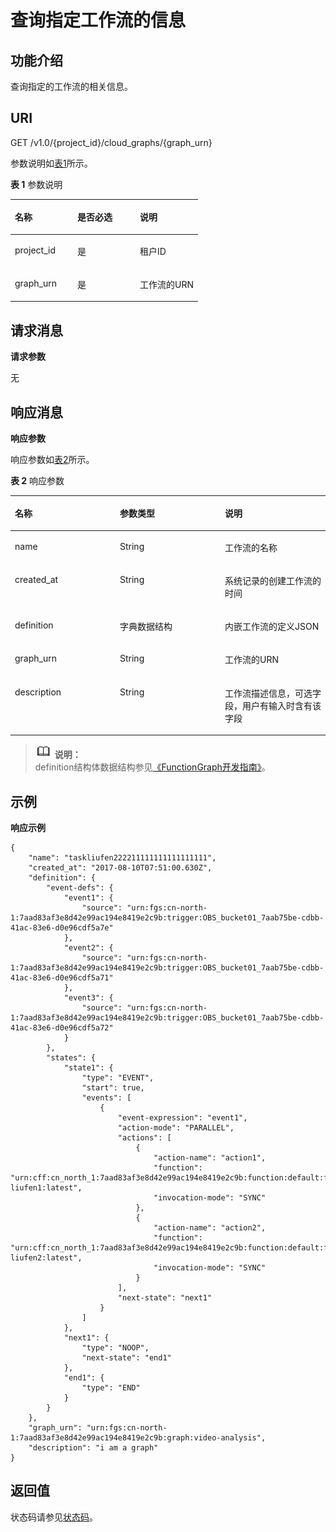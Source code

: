 # 查询指定工作流的信息<a name="ZH-CN_TOPIC_0115410466"></a>

## 功能介绍<a name="section14274182"></a>

查询指定的工作流的相关信息。

## URI<a name="section61358777"></a>

GET /v1.0/\{project\_id\}/cloud\_graphs/\{graph\_urn\}

参数说明如[表1](#table55446330)所示。   

**表 1**  参数说明

<a name="table55446330"></a>
<table><thead align="left"><tr id="row24954142"><th class="cellrowborder" valign="top" width="33.33333333333333%" id="mcps1.2.4.1.1"><p id="p8019630"><a name="p8019630"></a><a name="p8019630"></a>名称</p>
</th>
<th class="cellrowborder" valign="top" width="33.33333333333333%" id="mcps1.2.4.1.2"><p id="p45610274"><a name="p45610274"></a><a name="p45610274"></a>是否必选</p>
</th>
<th class="cellrowborder" valign="top" width="33.33333333333333%" id="mcps1.2.4.1.3"><p id="p3444707"><a name="p3444707"></a><a name="p3444707"></a>说明</p>
</th>
</tr>
</thead>
<tbody><tr id="row10585816"><td class="cellrowborder" valign="top" width="33.33333333333333%" headers="mcps1.2.4.1.1 "><p id="p52144745"><a name="p52144745"></a><a name="p52144745"></a>project_id</p>
</td>
<td class="cellrowborder" valign="top" width="33.33333333333333%" headers="mcps1.2.4.1.2 "><p id="p62974848"><a name="p62974848"></a><a name="p62974848"></a>是</p>
</td>
<td class="cellrowborder" valign="top" width="33.33333333333333%" headers="mcps1.2.4.1.3 "><p id="p689026"><a name="p689026"></a><a name="p689026"></a>租户ID</p>
</td>
</tr>
<tr id="row6201240"><td class="cellrowborder" valign="top" width="33.33333333333333%" headers="mcps1.2.4.1.1 "><p id="p32538408"><a name="p32538408"></a><a name="p32538408"></a>graph_urn</p>
</td>
<td class="cellrowborder" valign="top" width="33.33333333333333%" headers="mcps1.2.4.1.2 "><p id="p18365401"><a name="p18365401"></a><a name="p18365401"></a>是</p>
</td>
<td class="cellrowborder" valign="top" width="33.33333333333333%" headers="mcps1.2.4.1.3 "><p id="p59824668112454"><a name="p59824668112454"></a><a name="p59824668112454"></a>工作流的URN</p>
</td>
</tr>
</tbody>
</table>

## 请求消息<a name="section15358085"></a>

**请求参数**

无

## 响应消息<a name="section4005044"></a>

**响应参数**

响应参数如[表2](#table41224116113926)所示。   

**表 2**  响应参数

<a name="table41224116113926"></a>
<table><thead align="left"><tr id="row44968345113926"><th class="cellrowborder" valign="top" width="33.33333333333333%" id="mcps1.2.4.1.1"><p id="p18557300113926"><a name="p18557300113926"></a><a name="p18557300113926"></a>名称</p>
</th>
<th class="cellrowborder" valign="top" width="33.33333333333333%" id="mcps1.2.4.1.2"><p id="p26746336113926"><a name="p26746336113926"></a><a name="p26746336113926"></a>参数类型</p>
</th>
<th class="cellrowborder" valign="top" width="33.33333333333333%" id="mcps1.2.4.1.3"><p id="p18969604113926"><a name="p18969604113926"></a><a name="p18969604113926"></a>说明</p>
</th>
</tr>
</thead>
<tbody><tr id="row60142985113926"><td class="cellrowborder" valign="top" width="33.33333333333333%" headers="mcps1.2.4.1.1 "><p id="p39743639113926"><a name="p39743639113926"></a><a name="p39743639113926"></a>name</p>
</td>
<td class="cellrowborder" valign="top" width="33.33333333333333%" headers="mcps1.2.4.1.2 "><p id="p65118165113926"><a name="p65118165113926"></a><a name="p65118165113926"></a>String</p>
</td>
<td class="cellrowborder" valign="top" width="33.33333333333333%" headers="mcps1.2.4.1.3 "><p id="p25175495113926"><a name="p25175495113926"></a><a name="p25175495113926"></a>工作流的名称</p>
</td>
</tr>
<tr id="row25252866113926"><td class="cellrowborder" valign="top" width="33.33333333333333%" headers="mcps1.2.4.1.1 "><p id="p32216257113926"><a name="p32216257113926"></a><a name="p32216257113926"></a>created_at</p>
</td>
<td class="cellrowborder" valign="top" width="33.33333333333333%" headers="mcps1.2.4.1.2 "><p id="p59380049113926"><a name="p59380049113926"></a><a name="p59380049113926"></a>String</p>
</td>
<td class="cellrowborder" valign="top" width="33.33333333333333%" headers="mcps1.2.4.1.3 "><p id="p2838955113926"><a name="p2838955113926"></a><a name="p2838955113926"></a>系统记录的创建工作流的时间</p>
</td>
</tr>
<tr id="row25550595113926"><td class="cellrowborder" valign="top" width="33.33333333333333%" headers="mcps1.2.4.1.1 "><p id="p56332276113926"><a name="p56332276113926"></a><a name="p56332276113926"></a>definition</p>
</td>
<td class="cellrowborder" valign="top" width="33.33333333333333%" headers="mcps1.2.4.1.2 "><p id="p66620502113926"><a name="p66620502113926"></a><a name="p66620502113926"></a>字典数据结构</p>
</td>
<td class="cellrowborder" valign="top" width="33.33333333333333%" headers="mcps1.2.4.1.3 "><p id="p46637526113926"><a name="p46637526113926"></a><a name="p46637526113926"></a>内嵌工作流的定义JSON</p>
</td>
</tr>
<tr id="row17084555113926"><td class="cellrowborder" valign="top" width="33.33333333333333%" headers="mcps1.2.4.1.1 "><p id="p41671727113926"><a name="p41671727113926"></a><a name="p41671727113926"></a>graph_urn</p>
</td>
<td class="cellrowborder" valign="top" width="33.33333333333333%" headers="mcps1.2.4.1.2 "><p id="p19966690113926"><a name="p19966690113926"></a><a name="p19966690113926"></a>String</p>
</td>
<td class="cellrowborder" valign="top" width="33.33333333333333%" headers="mcps1.2.4.1.3 "><p id="p60203082113926"><a name="p60203082113926"></a><a name="p60203082113926"></a>工作流的URN</p>
</td>
</tr>
<tr id="row39829158202416"><td class="cellrowborder" valign="top" width="33.33333333333333%" headers="mcps1.2.4.1.1 "><p id="p4936400202416"><a name="p4936400202416"></a><a name="p4936400202416"></a>description</p>
</td>
<td class="cellrowborder" valign="top" width="33.33333333333333%" headers="mcps1.2.4.1.2 "><p id="p46619687202428"><a name="p46619687202428"></a><a name="p46619687202428"></a>String</p>
</td>
<td class="cellrowborder" valign="top" width="33.33333333333333%" headers="mcps1.2.4.1.3 "><p id="p41253398202416"><a name="p41253398202416"></a><a name="p41253398202416"></a>工作流描述信息，可选字段，用户有输入时含有该字段</p>
</td>
</tr>
</tbody>
</table>

>![](public_sys-resources/icon-note.gif) **说明：**   
>definition结构体数据结构参见[《FunctionGraph开发指南》](https://support.huaweicloud.com/devg-functiongraph/functiongraph_02_0101.html)。  

## 示例<a name="section63541853285"></a>

**响应示例**

```
{
    "name": "taskliufen222211111111111111111",
    "created_at": "2017-08-10T07:51:00.630Z",
    "definition": {
        "event-defs": {
            "event1": {
                "source": "urn:fgs:cn-north-1:7aad83af3e8d42e99ac194e8419e2c9b:trigger:OBS_bucket01_7aab75be-cdbb-41ac-83e6-d0e96cdf5a7e"
            },
            "event2": {
                "source": "urn:fgs:cn-north-1:7aad83af3e8d42e99ac194e8419e2c9b:trigger:OBS_bucket01_7aab75be-cdbb-41ac-83e6-d0e96cdf5a71"
            },
            "event3": {
                "source": "urn:fgs:cn-north-1:7aad83af3e8d42e99ac194e8419e2c9b:trigger:OBS_bucket01_7aab75be-cdbb-41ac-83e6-d0e96cdf5a72"
            }
        },
        "states": {
            "state1": {
                "type": "EVENT",
                "start": true,
                "events": [
                    {
                        "event-expression": "event1",
                        "action-mode": "PARALLEL",
                        "actions": [
                            {
                                "action-name": "action1",
                                "function": "urn:cff:cn_north_1:7aad83af3e8d42e99ac194e8419e2c9b:function:default:function-liufen1:latest",
                                "invocation-mode": "SYNC"
                            },
                            {
                                "action-name": "action2",
                                "function": "urn:cff:cn_north_1:7aad83af3e8d42e99ac194e8419e2c9b:function:default:function-liufen2:latest",
                                "invocation-mode": "SYNC"
                            }
                        ],
                        "next-state": "next1"
                    }
                ]
            },
            "next1": {
                "type": "NOOP",
                "next-state": "end1"
            },
            "end1": {
                "type": "END"
            }
        }
    },
    "graph_urn": "urn:fgs:cn-north-1:7aad83af3e8d42e99ac194e8419e2c9b:graph:video-analysis",
    "description": "i am a graph"
}

```

## 返回值<a name="section36045397"></a>

状态码请参见[状态码](状态码.md)。

